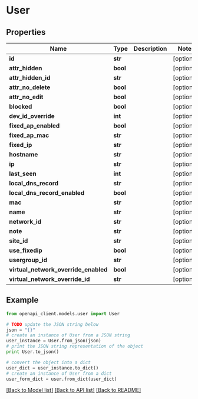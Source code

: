 # User


## Properties

Name | Type | Description | Notes
------------ | ------------- | ------------- | -------------
**id** | **str** |  | [optional] 
**attr_hidden** | **bool** |  | [optional] 
**attr_hidden_id** | **str** |  | [optional] 
**attr_no_delete** | **bool** |  | [optional] 
**attr_no_edit** | **bool** |  | [optional] 
**blocked** | **bool** |  | [optional] 
**dev_id_override** | **int** |  | [optional] 
**fixed_ap_enabled** | **bool** |  | [optional] 
**fixed_ap_mac** | **str** |  | [optional] 
**fixed_ip** | **str** |  | [optional] 
**hostname** | **str** |  | [optional] 
**ip** | **str** |  | [optional] 
**last_seen** | **int** |  | [optional] 
**local_dns_record** | **str** |  | [optional] 
**local_dns_record_enabled** | **bool** |  | [optional] 
**mac** | **str** |  | [optional] 
**name** | **str** |  | [optional] 
**network_id** | **str** |  | [optional] 
**note** | **str** |  | [optional] 
**site_id** | **str** |  | [optional] 
**use_fixedip** | **bool** |  | [optional] 
**usergroup_id** | **str** |  | [optional] 
**virtual_network_override_enabled** | **bool** |  | [optional] 
**virtual_network_override_id** | **str** |  | [optional] 

## Example

```python
from openapi_client.models.user import User

# TODO update the JSON string below
json = "{}"
# create an instance of User from a JSON string
user_instance = User.from_json(json)
# print the JSON string representation of the object
print User.to_json()

# convert the object into a dict
user_dict = user_instance.to_dict()
# create an instance of User from a dict
user_form_dict = user.from_dict(user_dict)
```
[[Back to Model list]](../README.md#documentation-for-models) [[Back to API list]](../README.md#documentation-for-api-endpoints) [[Back to README]](../README.md)


